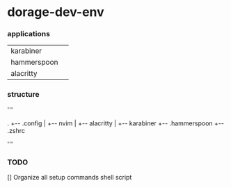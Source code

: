 # dorage-dev-env


### applications
 
| | |
| --- | --- |
| karabiner | |
| hammerspoon | |
| alacritty | |

### structure

'''

.
+-- .config
|   +-- nvim
|   +-- alacritty
|   +-- karabiner 
+-- .hammerspoon
+-- .zshrc

'''

### TODO

[] Organize all setup commands shell script
